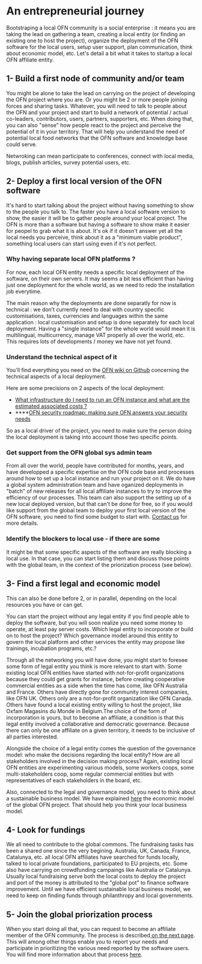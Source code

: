 # An entrepreneurial journey

Bootstraping a local OFN community is a social enterprise : it means you are taking the lead on gathering a team, creating a local entity \(or finding an existing one to host the project\), organize the deployment of the OFN software for the local users, setup user support, plan communication, think about economic model, etc. Let's detail a bit what it takes to startup a local OFN affiliate entity.

## 1- Build a first node of community and/or team

You might be alone to take the lead on carrying on the project of developing the OFN project where you are. Or you might be 2 or more people joining forces and sharing tasks. Whatever, you will need to talk to people about the OFN and your project and start to build a network of potential / actual co-leaders, contributors, users, partners, supporters, etc. When doing that, you can also "sense" how people react to the project and perceive the potential of it in your territory. That will help you understand the need of potential local food networks that the OFN software and knowledge base could serve. 

Netwroking can mean participate to conferences, connect with local media, blogs, publish articles, survey potential users, etc.

## 2- Deploy a first local version of the OFN software

It's hard to start talking about the project without having something to show to the people you talk to. The faster you have a local software version to show, the easier it will be to gather people around your local project. The OFN is more than a software but having a software to show make it easier for peopel to grab what it is about. It's ok if it doesn't answer yet all the local needs you perceive, think about it as a "minimum viable product", something local users can start using even if it's not perfect.

### Why having separate local OFN platforms ?

For now, each local OFN entity needs a specific local deployment of the software, on their own servers. It may seems a bit less efficient than having just one deployment for the whole world, as we need to redo the installation job everytime.

The main reason why the deployments are done separatly for now is technical : we don’t currently need to deal with country specific customisations, taxes, currencies and languages within the same application : local customisation and setup is done separately for each local deployment. Having a "single instance" for the whole world would mean it is multilingual, multicurrency, manage VAT properly all over the world, etc. This requires lots of developments / money we have not yet found.

### Understand the technical aspect of it

You'll find everything you need on the [OFN wiki on Github](https://github.com/openfoodfoundation/openfoodnetwork/wiki) concerning the technical aspects of a local deployment.

Here are some precisions on 2 aspects of the local deployment:

* [What infrastructure do I need to run an OFN instance and what are the estimated associated costs ?](https://community.openfoodnetwork.org/t/what-infrastructure-do-i-need-to-run-an-ofn-instance-and-what-are-the-estimated-associated-costs/828) 
* \*\*\*\*[OFN security roadmap: making sure OFN answers your security needs](https://community.openfoodnetwork.org/t/ofn-security-roadmap-making-sure-ofn-answers-your-security-needs/829)

So as a local driver of the project, you need to make sure the person doing the local deployment is taking into account those two specific points.

### Get support from the OFN global sys admin team

From all over the world, people have contributed for months, years, and have developped a specific expertise on the OFN code base and processes around how to set up a local instance and run your project on it. We do have a global system administration team and have oganized deployments in "batch" of new releases for all local affiliate instances to try to improve the efficiency of our processes. This team can also support the setting up of a new local deployed version, but that can't be done for free, so if you would like support from the global team to deploy your first local version of the OFN software, you need to find some budget to start with. [Contact us](../contact-us.md) for more details.

### Identify the blockers to local use - if there are some

It might be that some specific aspects of the software are really blocking a local use. In that case, you can start listing them and discuss those points with the global team, in the context of the priorization process \(see below\). 

## 3- Find a first legal and economic model

This can also be done before 2, or in parallel, depending on the local resources you have or can get.

You can start the project without any legal entity if you find people able to deploy the software, but you will soon realize you need some money to operate, at least pay server costs. Which legal entity to incorporate or build on to host the project? Which governance model around this entity to govern the local platform and other services the entity may propose like trainings, incubation programs, etc.?

Through all the networking you will have done, you might start to foresee some form of legal entity you think is more relevant to start with. Some existing local OFN entities have started with not-for-profit organizations because they could get grants for instance, before creating cooperative commercial entities as a side when the time has come, like OFN Australia and France. Others have directly gone for community interest companies, like OFN UK. Others only are a not-for-profit organization like OFN Canada. Others have found a local existing entity willing to host the project, like Oxfam Magasins du Monde in Belgium.The choice of the form of incorporation is yours, but to become an affiliate, a condition is that this legal entity involved a collaborative and democratic governance. Because there can only be one affiliate on a given territory, it needs to be inclusive of all parties interested.

Alongside the choice of a legal entity comes the question of the governance model: who make the decisions regarding the local entity? How are all stakeholders involved in the decision making process? Again, existing local OFN entities are experimenting various models, some workers coops, some multi-stakeholders coop, some regular commercial entities but with representatives of each stakeholders in the board, etc.

Also, connected to the legal and governance model, you need to think about a sustainable business model. We have explained [here](../working-on-the-ofn-governance/economic-model.md) the economic model of the global OFN project. That should help you think your local business model. 

## 4- Look for fundings

We all need to contribute to the global commons. The fundraising tasks has been a shared one since the very begining. Australia, UK, Canada, France, Catalunya, etc. all local OFN affiliates have searched for funds locally, talked to local private foundations, participated to EU projects, etc. Some also have carrying on crowdfunding campaings like Australia or Catalunya. Usually local fundraising serve both the local costs to deploy the project and port of the money is attributed to the "global pot" to finance software improvement. Until we have efficient sustainable local business model, we need to keep on finding funds through philanthropy and local governments.

## 5- Join the global priorization process

When you start doing all that, you can request to become an affiliate member of the OFN community. The process is described[ on the next page](affiliation-process.md). This will among other things enable you to report your needs and participate in prioritizing the various need reported by the software users. You will find more information about that process [here](../working-on-the-ofn-governance/how-do-we-prioritize-new-developments/).

